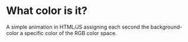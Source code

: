 # What color is it?
A simple animation in HTML/JS assigning each second the background-color a specific color of the RGB color space.
